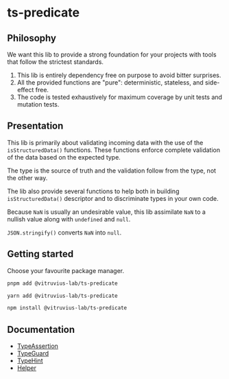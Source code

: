 # ts-predicate

## Philosophy

We want this lib to provide a strong foundation for your projects with tools that
follow the strictest standards.

1. This lib is entirely dependency free on purpose to avoid bitter surprises.
2. All the provided functions are "pure": deterministic, stateless, and side-effect free.
3. The code is tested exhaustively for maximum coverage by unit tests and mutation tests.

## Presentation

This lib is primarily about validating incoming data with the use
of the `isStructuredData()` functions. These functions enforce complete
validation of the data based on the expected type.

The type is the source of truth and the validation follow from the type, not the other way.

The lib also provide several functions to help both in building
`isStructuredData()` descriptor and to discriminate types in your own code.

Because `NaN` is usually an undesirable value, this lib assimilate `NaN` to a
nullish value along with `undefined` and `null`.

`JSON.stringify()` converts `NaN` into `null`.

## Getting started

Choose your favourite package manager.

```bash
pnpm add @vitruvius-lab/ts-predicate
```

```bash
yarn add @vitruvius-lab/ts-predicate
```

```bash
npm install @vitruvius-lab/ts-predicate
```

## Documentation

- [TypeAssertion](docs/TypeAssertion.md)
- [TypeGuard](docs/TypeGuard.md)
- [TypeHint](docs/TypeHint.md)
- [Helper](docs/Helper.md)
